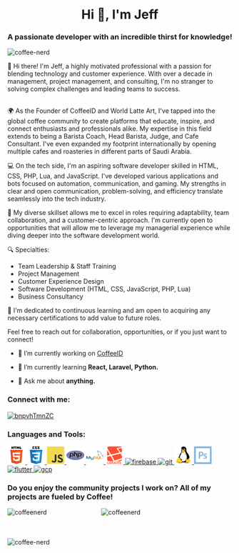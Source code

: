 <h1 align="center">Hi 👋, I'm Jeff</h1>
<h3 align="center">A passionate developer with an incredible thirst for knowledge!</h3>

<p align="left"> <img src="https://komarev.com/ghpvc/?username=coffee-nerd&label=Profile%20views&color=0e75b6&style=flat" alt="coffee-nerd" /> </p>
👋 Hi there! I'm Jeff, a highly motivated professional with a passion for blending technology and customer experience. With over a decade in management, project management, and consulting, I'm no stranger to solving complex challenges and leading teams to success.<br><br>

🌍 As the Founder of CoffeeID and World Latte Art, I've tapped into the global coffee community to create platforms that educate, inspire, and connect enthusiasts and professionals alike. My expertise in this field extends to being a Barista Coach, Head Barista, Judge, and Cafe Consultant. I've even expanded my footprint internationally by opening multiple cafes and roasteries in different parts of Saudi Arabia.

💻 On the tech side, I'm an aspiring software developer skilled in HTML, CSS, PHP, Lua, and JavaScript. I've developed various applications and bots focused on automation, communication, and gaming. My strengths in clear and open communication, problem-solving, and efficiency translate seamlessly into the tech industry.

🤝 My diverse skillset allows me to excel in roles requiring adaptability, team collaboration, and a customer-centric approach. I'm currently open to opportunities that will allow me to leverage my managerial experience while diving deeper into the software development world.

🔍 Specialties:
<ul>
<li>Team Leadership & Staff Training</li>
<li>Project Management</li>
<li>Customer Experience Design</li>
<li>Software Development (HTML, CSS, JavaScript, PHP, Lua)</li>
<li>Business Consultancy</li>
</ul>

🌱 I'm dedicated to continuous learning and am open to acquiring any necessary certifications to add value to future roles.

Feel free to reach out for collaboration, opportunities, or if you just want to connect! 

- 🔭 I’m currently working on [CoffeeID](https://www.information.coffee)

- 🌱 I’m currently learning **React, Laravel, Python.**

- 💬 Ask me about **anything.**

<h3 align="left">Connect with me:</h3>
<p align="left">
<a href="https://discord.gg/bnpvhTmnZC" target="blank"><img align="center" src="https://raw.githubusercontent.com/rahuldkjain/github-profile-readme-generator/master/src/images/icons/Social/discord.svg" alt="bnpvhTmnZC" height="30" width="40" /></a>
</p>

<h3 align="left">Languages and Tools:</h3>
<p align="left">
  <a href="https://www.w3.org/html/" target="_blank" rel="noreferrer">
    <img src="https://raw.githubusercontent.com/devicons/devicon/master/icons/html5/html5-original-wordmark.svg" alt="html5" width="40" height="40"/>
  </a>
  <a href="https://www.w3schools.com/css/" target="_blank" rel="noreferrer">
    <img src="https://raw.githubusercontent.com/devicons/devicon/master/icons/css3/css3-original-wordmark.svg" alt="css3" width="40" height="40"/>
  </a>
  <a href="https://developer.mozilla.org/en-US/docs/Web/JavaScript" target="_blank" rel="noreferrer">
    <img src="https://raw.githubusercontent.com/devicons/devicon/master/icons/javascript/javascript-original.svg" alt="javascript" width="40" height="40"/>
  </a>
  <a href="https://www.php.net" target="_blank" rel="noreferrer">
    <img src="https://raw.githubusercontent.com/devicons/devicon/master/icons/php/php-original.svg" alt="php" width="40" height="40"/>
  </a>
  <a href="https://www.mysql.com/" target="_blank" rel="noreferrer">
    <img src="https://raw.githubusercontent.com/devicons/devicon/master/icons/mysql/mysql-original-wordmark.svg" alt="mysql" width="40" height="40"/>
  </a>
  <a href="https://laravel.com/" target="_blank" rel="noreferrer">
    <img src="https://raw.githubusercontent.com/devicons/devicon/master/icons/laravel/laravel-plain-wordmark.svg" alt="laravel" width="40" height="40"/>
  </a>
  <a href="https://firebase.google.com/" target="_blank" rel="noreferrer">
    <img src="https://www.vectorlogo.zone/logos/firebase/firebase-icon.svg" alt="firebase" width="40" height="40"/>
  </a>
  <a href="https://git-scm.com/" target="_blank" rel="noreferrer">
    <img src="https://www.vectorlogo.zone/logos/git-scm/git-scm-icon.svg" alt="git" width="40" height="40"/>
  </a>
  <a href="https://www.linux.org/" target="_blank" rel="noreferrer">
    <img src="https://raw.githubusercontent.com/devicons/devicon/master/icons/linux/linux-original.svg" alt="linux" width="40" height="40"/>
  </a>
  <a href="https://www.photoshop.com/en" target="_blank" rel="noreferrer">
    <img src="https://raw.githubusercontent.com/devicons/devicon/master/icons/photoshop/photoshop-line.svg" alt="photoshop" width="40" height="40"/>
  </a>
<a href="https://flutter.dev" target="_blank" rel="noreferrer"> <img src="https://www.vectorlogo.zone/logos/flutterio/flutterio-icon.svg" alt="flutter" width="40" height="40"/>
</a> 
<a href="https://cloud.google.com" target="_blank" rel="noreferrer"> <img src="https://www.vectorlogo.zone/logos/google_cloud/google_cloud-icon.svg" alt="gcp" width="40" height="40"/>
</a>
</p>


<h3 align="left">Do you enjoy the community projects I work on? All of my projects are fueled by Coffee!</h3>
<p><a href="https://www.buymeacoffee.com/coffeenerd"> <img align="left" src="https://cdn.buymeacoffee.com/buttons/v2/default-yellow.png" height="50" width="210" alt="coffeenerd" /></a><a href="https://ko-fi.com/coffeenerd"> <img align="left" src="https://cdn.ko-fi.com/cdn/kofi3.png?v=3" height="50" width="210" alt="coffeenerd" /></a></p><br><br>
<br>
<p><img align="center" src="https://github-readme-streak-stats.herokuapp.com/?user=coffee-nerd&theme=dark" alt="coffee-nerd" /></p>

